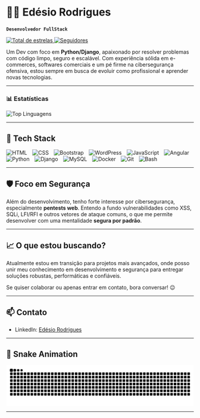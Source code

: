 # 👨‍💻 Edésio Rodrigues

**`Desenvolvedor FullStack`**

<p align="left">
  <a href="https://github.com/EdesioRodrigues?tab=repositories&sort=stargazers">
    <img 
      alt="Total de estrelas" 
      title="Total de estrelas GitHub" 
      src="https://custom-icon-badges.demolab.com/github/stars/EdesioRodrigues?color=55960c&style=for-the-badge&labelColor=488207&logo=star&label=estrelas"
    />
  </a>
  <a href="https://github.com/EdesioRodrigues?tab=followers">
    <img 
      alt="Seguidores" 
      title="Me siga no GitHub" 
      src="https://custom-icon-badges.demolab.com/github/followers/EdesioRodrigues?color=236ad3&labelColor=1155ba&style=for-the-badge&logo=github&label=Seguidores&logoColor=white"
    />
  </a>
</p>

Um Dev com foco em **Python/Django**, apaixonado por resolver problemas com código limpo, seguro e escalável. Com experiência sólida em e-commerces, softwares comerciais e um pé firme na cibersegurança ofensiva, estou sempre em busca de evoluir como profissional e aprender novas tecnologias.

---

### 📊 Estatísticas
<p align="left">
  <img 
    alt="Top Linguagens" 
    height="200" 
    src="https://github-readme-stats.vercel.app/api/top-langs/?username=EdesioRodrigues&theme=tokyonight&layout=compact&custom_title=Tecnologias&langs_count=7" 
  />
</p>

---

## 🚀 Tech Stack

<p align="left">
  <img 
    alt="HTML" 
    title="HTML" 
    width="30px" 
    style="padding-right: 10px;" 
    src="https://cdn.jsdelivr.net/gh/devicons/devicon@latest/icons/html5/html5-original.svg" 
  />
  <img 
    alt="CSS" 
    title="CSS" 
    width="30px" 
    style="padding-right: 10px;" 
    src="https://cdn.jsdelivr.net/gh/devicons/devicon@latest/icons/css3/css3-original.svg" 
  />
  <img 
    alt="Bootstrap" 
    title="Bootstrap" 
    width="30px" 
    style="padding-right: 10px;" 
    src="https://cdn.jsdelivr.net/gh/devicons/devicon@latest/icons/bootstrap/bootstrap-original.svg" 
  />
  <img 
    alt="WordPress" 
    title="WordPress" 
    width="30px" 
    style="padding-right: 10px;" 
    src="https://cdn.jsdelivr.net/gh/devicons/devicon@latest/icons/wordpress/wordpress-plain.svg" 
  />
  <img 
    alt="JavaScript" 
    title="JavaScript" 
    width="30px" 
    style="padding-right: 10px;" 
    src="https://cdn.jsdelivr.net/gh/devicons/devicon@latest/icons/javascript/javascript-original.svg" 
  />
  <img 
    alt="Angular" 
    title="Angular" 
    width="30px" 
    style="padding-right: 10px;" 
    src="https://cdn.jsdelivr.net/gh/devicons/devicon@latest/icons/angular/angular-original.svg" 
  />
  <img 
    alt="Python" 
    title="Python" 
    width="30px" 
    style="padding-right: 10px;" 
    src="https://cdn.jsdelivr.net/gh/devicons/devicon@latest/icons/python/python-original.svg" 
  />
  <img 
    alt="Django" 
    title="Django" 
    width="30px" 
    style="padding-right: 10px;" 
    src="https://cdn.jsdelivr.net/gh/devicons/devicon@latest/icons/django/django-plain.svg" 
  />
  <img 
    alt="MySQL" 
    title="MySQL" 
    width="30px" 
    style="padding-right: 10px;" 
    src="https://cdn.jsdelivr.net/gh/devicons/devicon@latest/icons/mysql/mysql-original.svg" 
  />
  <img 
    alt="Docker" 
    title="Docker" 
    width="30px" 
    style="padding-right: 10px;" 
    src="https://cdn.jsdelivr.net/gh/devicons/devicon@latest/icons/docker/docker-original.svg" 
  />
  <img 
    alt="Git" 
    title="Git" 
    width="30px" 
    style="padding-right: 10px;" 
    src="https://cdn.jsdelivr.net/gh/devicons/devicon@latest/icons/git/git-original.svg" 
  />
  <img 
    alt="Bash" 
    title="Bash" 
    width="30px" 
    style="padding-right: 10px;" 
    src="https://cdn.jsdelivr.net/gh/devicons/devicon@latest/icons/bash/bash-original.svg" 
  />
</p>

---

## 🛡️ Foco em Segurança

Além do desenvolvimento, tenho forte interesse por cibersegurança, especialmente **pentests web**. Entendo a fundo vulnerabilidades como XSS, SQLi, LFI/RFI e outros vetores de ataque comuns, o que me permite desenvolver com uma mentalidade **segura por padrão**.

---

## 📈 O que estou buscando?

Atualmente estou em transição para projetos mais avançados, onde posso unir meu conhecimento em desenvolvimento e segurança para entregar soluções robustas, performáticas e confiáveis.

Se quiser colaborar ou apenas entrar em contato, bora conversar! 😉

---

## 📫 Contato

- LinkedIn: [Edésio Rodrigues](https://www.linkedin.com/in/devedesio-rodrigues/)

---

## 🐍 Snake Animation
<picture align="center">
  <source media="(prefers-color-scheme: dark)" srcset="https://raw.githubusercontent.com/EdesioRodrigues/edesiorodrigues/output/github-contribution-grid-snake-dark.svg">
  <source media="(prefers-color-scheme: light)" srcset="https://raw.githubusercontent.com/EdesioRodrigues/edesiorodrigues/output/github-contribution-grid-snake-dark.svg">
  <img align="center" alt="github contribution grid snake animation" src="https://raw.githubusercontent.com/EdesioRodrigues/edesiorodrigues/output/github-contribution-grid-snake.svg">
</picture>

---
